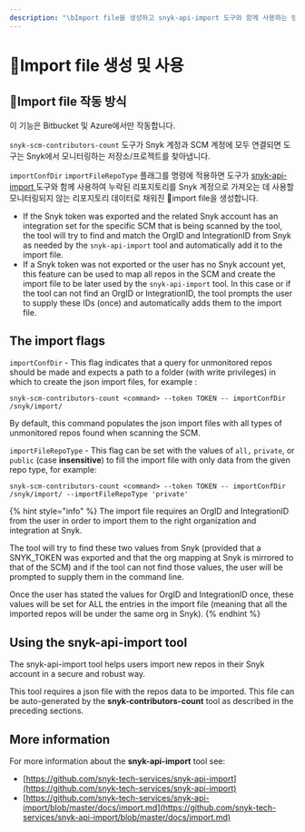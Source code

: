 ```yaml
---
description: "\bImport file을 생성하고 snyk-api-import 도구와 함께 사용하는 방법"
---
```


# Import file 생성 및 사용

## Import file 작동 방식

이 기능은 Bitbucket 및 Azure에서만 작동합니다.

`snyk-scm-contributors-count` 도구가 Snyk 계정과 SCM 계정에 모두 연결되면 도구는 Snyk에서 모니터링하는 저장소/프로젝트를 찾아냅니다.

`importConfDir`  `importFileRepoType` 플래그를 명령에 적용하면 도구가 [snyk-api-import ](creating-and-using-the-import-files.md#using-the-snyk-api-import-tool)도구와 함께 사용하여 누락된 리포지토리를 Snyk 계정으로 가져오는 데 사용할 모니터링되지 않는 리포지토리 데이터로 채워진 import file을 생성합니다.

* If the Snyk token was exported and the related Snyk account has an integration set for the specific SCM that is being scanned by the tool, the tool will try to find and match the OrgID and IntegrationID from Snyk as needed by the `snyk-api-import` tool and automatically add it to the import file.
* If a Snyk token was not exported or the user has no Snyk account yet, this feature can be used to map all repos in the SCM and create the import file to be later used by the `snyk-api-import` tool. In this case or if the tool can not find an OrgID or IntegrationID, the tool prompts the user to supply these IDs (once) and automatically adds them to the import file.

## The import flags

`importConfDir` - This flag indicates that a query for unmonitored repos should be made and expects a path to a folder (with write privileges) in which to create the json import files, for example :

```
snyk-scm-contributors-count <command> --token TOKEN -- importConfDir /snyk/import/
```

By default, this command populates the json import files with all types of unmonitored repos found when scanning the SCM.

`importFileRepoType` - This flag can be set with the values of `all,` `private`, or `public` (case **insensitive**) to fill the import file with only data from the given repo type, for example:

```
snyk-scm-contributors-count <command> --token TOKEN -- importConfDir /snyk/import/ --importFileRepoType 'private'
```

{% hint style="info" %}
The import file requires an OrgID and IntegrationID from the user in order to import them to the right organization and integration at Snyk.

The tool will try to find these two values from Snyk (provided that a SNYK\_TOKEN was exported and that the org mapping at Snyk is mirrored to that of the SCM) and if the tool can not find those values, the user will be prompted to supply them in the command line.

Once the user has stated the values for OrgID and IntegrationID once, these values will be set for ALL the entries in the import file (meaning that all the imported repos will be under the same org in Snyk).
{% endhint %}

## Using the snyk-api-import tool

The snyk-api-import tool helps users import new repos in their Snyk account in a secure and robust way.

This tool requires a json file with the repos data to be imported. This file can be auto-generated by the **snyk-contributors-count** tool as described in the preceding sections.

## More information

For more information about the **snyk-api-import** tool see:

* [https://github.com/snyk-tech-services/snyk-api-import](https://github.com/snyk-tech-services/snyk-api-import)
* [https://github.com/snyk-tech-services/snyk-api-import/blob/master/docs/import.md](https://github.com/snyk-tech-services/snyk-api-import/blob/master/docs/import.md)
